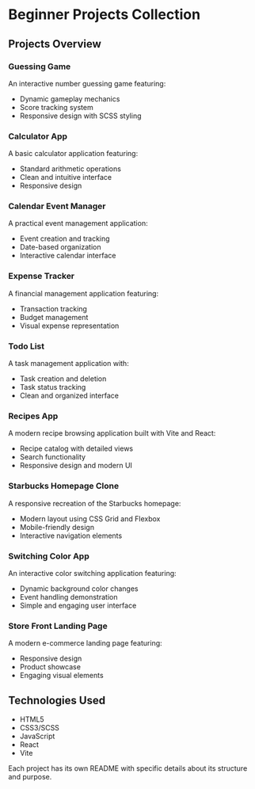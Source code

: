 # Beginner Projects Collection

## Projects Overview

### Guessing Game
An interactive number guessing game featuring:
- Dynamic gameplay mechanics
- Score tracking system
- Responsive design with SCSS styling

### Calculator App
A basic calculator application featuring:
- Standard arithmetic operations
- Clean and intuitive interface
- Responsive design

### Calendar Event Manager
A practical event management application:
- Event creation and tracking
- Date-based organization
- Interactive calendar interface

### Expense Tracker
A financial management application featuring:
- Transaction tracking
- Budget management
- Visual expense representation

### Todo List
A task management application with:
- Task creation and deletion
- Task status tracking
- Clean and organized interface

### Recipes App
A modern recipe browsing application built with Vite and React:
- Recipe catalog with detailed views
- Search functionality
- Responsive design and modern UI

### Starbucks Homepage Clone
A responsive recreation of the Starbucks homepage:
- Modern layout using CSS Grid and Flexbox
- Mobile-friendly design
- Interactive navigation elements

### Switching Color App
An interactive color switching application featuring:
- Dynamic background color changes
- Event handling demonstration
- Simple and engaging user interface

### Store Front Landing Page
A modern e-commerce landing page featuring:
- Responsive design
- Product showcase
- Engaging visual elements

## Technologies Used
- HTML5
- CSS3/SCSS
- JavaScript
- React
- Vite

Each project has its own README with specific details about its structure and purpose.